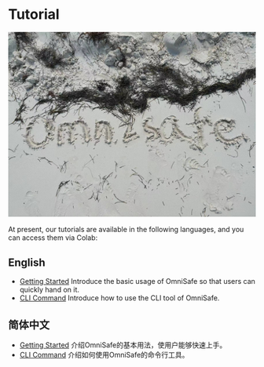 # Tutorial
![logo](./images/omnisafe.jpg)

At present, our tutorials are available in the following languages, and you can access them via Colab:

## English
- [Getting Started](https://colab.research.google.com/github/PKU-MARL/omnisafe/blob/main/tutorials/English/1.Getting_Started.ipynb) Introduce the basic usage of OmniSafe so that users can quickly hand on it.
- [CLI Command](https://colab.research.google.com/github/PKU-MARL/omnisafe/blob/main/tutorials/English/2.CLI_Command.ipynb) Introduce how to use the CLI tool of OmniSafe.

## 简体中文
- [Getting Started](https://colab.research.google.com/github/PKU-MARL/omnisafe/blob/main/tutorials/%E7%AE%80%E4%BD%93%E4%B8%AD%E6%96%87/1.Getting%20Started.ipynb) 介绍OmniSafe的基本用法，使用户能够快速上手。
- [CLI Command](https://colab.research.google.com/github/PKU-MARL/omnisafe/blob/main/tutorials/%E7%AE%80%E4%BD%93%E4%B8%AD%E6%96%87/2.CLI%20Command.ipynb) 介绍如何使用OmniSafe的命令行工具。
